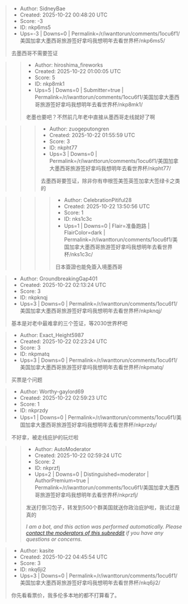 > - Author: SidneyBae
> - Created: 2025-10-22 00:48:20 UTC
> - Score: -3
> - ID: nkp6ms5
> - Ups=-3 | Downs=0 | Permalink=/r/iwanttorun/comments/1ocu6f1/美国加拿大墨西哥旅游签好拿吗我想明年去看世界杯/nkp6ms5/
>
> 去墨西哥不需要签证

>> - Author: hiroshima_fireworks
>> - Created: 2025-10-22 01:00:05 UTC
>> - Score: 5
>> - ID: nkp8mk1
>> - Ups=5 | Downs=0 | Submitter=true | Permalink=/r/iwanttorun/comments/1ocu6f1/美国加拿大墨西哥旅游签好拿吗我想明年去看世界杯/nkp8mk1/
>>
>> 老墨也要吧？不然前几年老中直接从墨西哥走线就好了啊

>>> - Author: zuogeputongren
>>> - Created: 2025-10-22 01:55:59 UTC
>>> - Score: 3
>>> - ID: nkpht77
>>> - Ups=3 | Downs=0 | Permalink=/r/iwanttorun/comments/1ocu6f1/美国加拿大墨西哥旅游签好拿吗我想明年去看世界杯/nkpht77/
>>>
>>> 去墨西哥要签证，除非你有申根签美签英签加拿大签绿卡之类的

>>>> - Author: CelebrationPitiful28
>>>> - Created: 2025-10-22 13:50:56 UTC
>>>> - Score: 1
>>>> - ID: nks1c3c
>>>> - Ups=1 | Downs=0 | Flair=准备跑路 | FlairColor=dark | Permalink=/r/iwanttorun/comments/1ocu6f1/美国加拿大墨西哥旅游签好拿吗我想明年去看世界杯/nks1c3c/
>>>>
>>>> 日本簽證也能免簽入境墨西哥

> - Author: GroundbreakingGap401
> - Created: 2025-10-22 02:13:24 UTC
> - Score: 3
> - ID: nkpknqj
> - Ups=3 | Downs=0 | Permalink=/r/iwanttorun/comments/1ocu6f1/美国加拿大墨西哥旅游签好拿吗我想明年去看世界杯/nkpknqj/
>
> 基本是对老中最难拿的三个签证，等2030世界杯吧

> - Author: Exact_Height5987
> - Created: 2025-10-22 02:23:24 UTC
> - Score: 3
> - ID: nkpmatq
> - Ups=3 | Downs=0 | Permalink=/r/iwanttorun/comments/1ocu6f1/美国加拿大墨西哥旅游签好拿吗我想明年去看世界杯/nkpmatq/
>
> 买票是个问题

> - Author: Worthy-gaylord69
> - Created: 2025-10-22 02:59:23 UTC
> - Score: 1
> - ID: nkprzdy
> - Ups=1 | Downs=0 | Permalink=/r/iwanttorun/comments/1ocu6f1/美国加拿大墨西哥旅游签好拿吗我想明年去看世界杯/nkprzdy/
>
> 不好拿，被走线庇护的玩烂啦

>> - Author: AutoModerator
>> - Created: 2025-10-22 02:59:24 UTC
>> - Score: 2
>> - ID: nkprzfj
>> - Ups=2 | Downs=0 | Distinguished=moderator | AuthorPremium=true | Permalink=/r/iwanttorun/comments/1ocu6f1/美国加拿大墨西哥旅游签好拿吗我想明年去看世界杯/nkprzfj/
>>
>> 发送打倒习包子，转发到500个群美国就送你政治庇护啦，我试过是真的
>> 
>> *I am a bot, and this action was performed automatically. Please [contact the moderators of this subreddit](/message/compose/?to=/r/iwanttorun) if you have any questions or concerns.*

> - Author: kasite
> - Created: 2025-10-22 04:45:54 UTC
> - Score: 3
> - ID: nkq6ji2
> - Ups=3 | Downs=0 | Permalink=/r/iwanttorun/comments/1ocu6f1/美国加拿大墨西哥旅游签好拿吗我想明年去看世界杯/nkq6ji2/
>
> 你先看看票价，我多伦多本地的都不打算看了。
